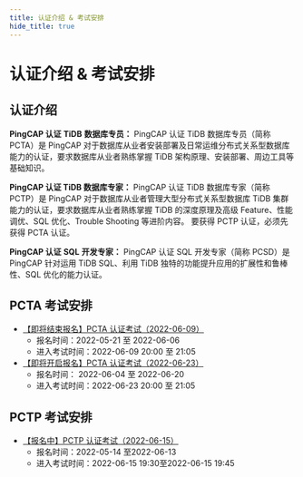 ```yaml
---
title: 认证介绍 & 考试安排
hide_title: true
---
```


# 认证介绍 & 考试安排

## 认证介绍

**PingCAP 认证** **TiDB** **数据库专员：** PingCAP 认证 TiDB 数据库专员（简称 PCTA）是 PingCAP 对于数据库从业者安装部署及日常运维分布式关系型数据库能力的认证，要求数据库从业者熟练掌握 TiDB 架构原理、安装部署、周边工具等基础知识。

**PingCAP 认证 TiDB 数据库专家：** PingCAP 认证 TiDB 数据库专家（简称 PCTP）是 PingCAP 对于数据库从业者管理大型分布式关系型数据库 TiDB 集群能力的认证，要求数据库从业者熟练掌握 TiDB 的深度原理及高级 Feature、性能调优、SQL 优化、Trouble Shooting 等进阶内容。 要获得 PCTP 认证，必须先获得 PCTA 认证。

**PingCAP 认证** **SQL** **开发专家：** PingCAP 认证 SQL 开发专家（简称 PCSD）是 PingCAP 针对运用 TiDB SQL、利用 TiDB 独特的功能提升应用的扩展性和鲁棒性、SQL 优化的能力认证。

## PCTA 考试安排

- [【即将结束报名】PCTA 认证考试（2022-06-09）](https://learn.pingcap.com/learner/exam-market/detail/1050001)
  - 报名时间：2022-05-21 至 2022-06-06 
  - 进入考试时间：2022-06-09 20:00 至 21:05 
- [【即将开启报名】PCTA 认证考试（2022-06-23）](https://learn.pingcap.com/learner/exam-market/detail/1020001)
  - 报名时间： 2022-06-04 至 2022-06-20
  - 进入考试时间：2022-06-23 20:00 至 21:05 

## PCTP 考试安排

- [【报名中】PCTP 认证考试（2022-06-15）](https://learn.pingcap.com/learner/exam-market/detail/1170001)
  - 报名时间：2022-05-14 至2022-06-13
  - 进入考试时间：2022-06-15 19:30至2022-06-15 19:45